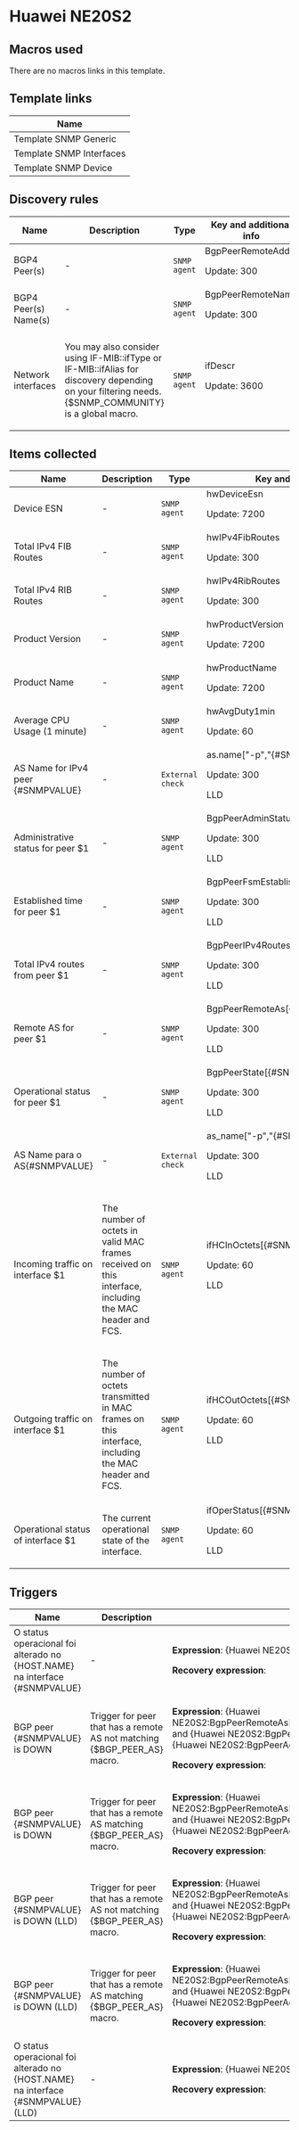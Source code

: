 # Huawei NE20S2

## Macros used

There are no macros links in this template.

## Template links

|Name|
|----|
|Template SNMP Generic|
|Template SNMP Interfaces|
|Template SNMP Device|
## Discovery rules

|Name|Description|Type|Key and additional info|
|----|-----------|----|----|
|BGP4 Peer(s)|<p>-</p>|`SNMP agent`|BgpPeerRemoteAddr<p>Update: 300</p>|
|BGP4 Peer(s) Name(s)|<p>-</p>|`SNMP agent`|BgpPeerRemoteName<p>Update: 300</p>|
|Network interfaces|<p>You may also consider using IF-MIB::ifType or IF-MIB::ifAlias for discovery depending on your filtering needs. {$SNMP_COMMUNITY} is a global macro.</p>|`SNMP agent`|ifDescr<p>Update: 3600</p>|
## Items collected

|Name|Description|Type|Key and additional info|
|----|-----------|----|----|
|Device ESN|<p>-</p>|`SNMP agent`|hwDeviceEsn<p>Update: 7200</p>|
|Total IPv4 FIB Routes|<p>-</p>|`SNMP agent`|hwIPv4FibRoutes<p>Update: 300</p>|
|Total IPv4 RIB Routes|<p>-</p>|`SNMP agent`|hwIPv4RibRoutes<p>Update: 300</p>|
|Product Version|<p>-</p>|`SNMP agent`|hwProductVersion<p>Update: 7200</p>|
|Product Name|<p>-</p>|`SNMP agent`|hwProductName<p>Update: 7200</p>|
|Average CPU Usage (1 minute)|<p>-</p>|`SNMP agent`|hwAvgDuty1min<p>Update: 60</p>|
|AS Name for IPv4 peer {#SNMPVALUE}|<p>-</p>|`External check`|as.name["-p","{#SNMPVALUE}"]<p>Update: 300</p><p>LLD</p>|
|Administrative status for peer $1|<p>-</p>|`SNMP agent`|BgpPeerAdminStatus[{#SNMPVALUE}]<p>Update: 300</p><p>LLD</p>|
|Established time for peer $1|<p>-</p>|`SNMP agent`|BgpPeerFsmEstablishedTime[{#SNMPVALUE}]<p>Update: 300</p><p>LLD</p>|
|Total IPv4 routes from peer $1|<p>-</p>|`SNMP agent`|BgpPeerIPv4Routes[{#SNMPVALUE}]<p>Update: 300</p><p>LLD</p>|
|Remote AS for peer $1|<p>-</p>|`SNMP agent`|BgpPeerRemoteAs[{#SNMPVALUE}]<p>Update: 300</p><p>LLD</p>|
|Operational status for peer $1|<p>-</p>|`SNMP agent`|BgpPeerState[{#SNMPVALUE}]<p>Update: 300</p><p>LLD</p>|
|AS Name para o AS{#SNMPVALUE}|<p>-</p>|`External check`|as_name["-p","{#SNMPVALUE}"]<p>Update: 300</p><p>LLD</p>|
|Incoming traffic on interface $1|<p>The number of octets in valid MAC frames received on this interface, including the MAC header and FCS.</p>|`SNMP agent`|ifHCInOctets[{#SNMPVALUE}]<p>Update: 60</p><p>LLD</p>|
|Outgoing traffic on interface $1|<p>The number of octets transmitted in MAC frames on this interface, including the MAC header and FCS.</p>|`SNMP agent`|ifHCOutOctets[{#SNMPVALUE}]<p>Update: 60</p><p>LLD</p>|
|Operational status of interface $1|<p>The current operational state of the interface.</p>|`SNMP agent`|ifOperStatus[{#SNMPVALUE}]<p>Update: 60</p><p>LLD</p>|
## Triggers

|Name|Description|Expression|Priority|
|----|-----------|----------|--------|
|O status operacional foi alterado no {HOST.NAME} na interface {#SNMPVALUE}|<p>-</p>|<p>**Expression**: {Huawei NE20S2:ifOperStatus[{#SNMPVALUE}].diff(0)}=1</p><p>**Recovery expression**: </p>|information|
|BGP peer {#SNMPVALUE} is DOWN|<p>Trigger for peer that has a remote AS not matching {$BGP_PEER_AS} macro.</p>|<p>**Expression**: {Huawei NE20S2:BgpPeerRemoteAs[{#SNMPVALUE}].regexp({$BGP_PEER_AS})}=0 and {Huawei NE20S2:BgpPeerState[{#SNMPVALUE}].last(#3)}<>6 and {Huawei NE20S2:BgpPeerAdminStatus[{#SNMPVALUE}].last(0)}=2</p><p>**Recovery expression**: </p>|average|
|BGP peer {#SNMPVALUE} is DOWN|<p>Trigger for peer that has a remote AS matching {$BGP_PEER_AS} macro.</p>|<p>**Expression**: {Huawei NE20S2:BgpPeerRemoteAs[{#SNMPVALUE}].regexp({$BGP_PEER_AS})}=1 and {Huawei NE20S2:BgpPeerState[{#SNMPVALUE}].last(#3)}<>6 and {Huawei NE20S2:BgpPeerAdminStatus[{#SNMPVALUE}].last(0)}=2</p><p>**Recovery expression**: </p>|disaster|
|BGP peer {#SNMPVALUE} is DOWN (LLD)|<p>Trigger for peer that has a remote AS not matching {$BGP_PEER_AS} macro.</p>|<p>**Expression**: {Huawei NE20S2:BgpPeerRemoteAs[{#SNMPVALUE}].regexp({$BGP_PEER_AS})}=0 and {Huawei NE20S2:BgpPeerState[{#SNMPVALUE}].last(#3)}<>6 and {Huawei NE20S2:BgpPeerAdminStatus[{#SNMPVALUE}].last(0)}=2</p><p>**Recovery expression**: </p>|average|
|BGP peer {#SNMPVALUE} is DOWN (LLD)|<p>Trigger for peer that has a remote AS matching {$BGP_PEER_AS} macro.</p>|<p>**Expression**: {Huawei NE20S2:BgpPeerRemoteAs[{#SNMPVALUE}].regexp({$BGP_PEER_AS})}=1 and {Huawei NE20S2:BgpPeerState[{#SNMPVALUE}].last(#3)}<>6 and {Huawei NE20S2:BgpPeerAdminStatus[{#SNMPVALUE}].last(0)}=2</p><p>**Recovery expression**: </p>|disaster|
|O status operacional foi alterado no {HOST.NAME} na interface {#SNMPVALUE} (LLD)|<p>-</p>|<p>**Expression**: {Huawei NE20S2:ifOperStatus[{#SNMPVALUE}].diff(0)}=1</p><p>**Recovery expression**: </p>|information|
